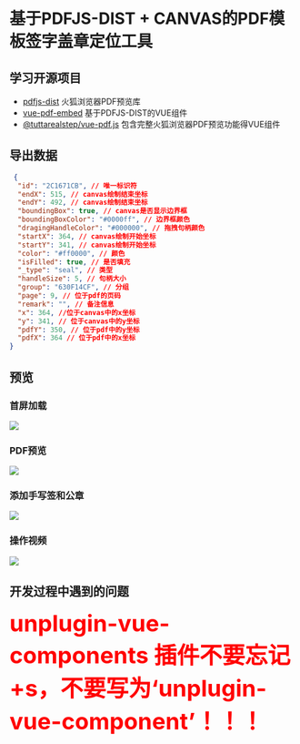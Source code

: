 # 基于PDFJS-DIST + CANVAS的PDF模板签字盖章定位工具


## 学习开源项目

- [pdfjs-dist](https://www.npmjs.com/package/pdfjs-dist) 火狐浏览器PDF预览库
- [vue-pdf-embed](https://www.npmjs.com/package/vue-pdf-embed) 基于PDFJS-DIST的VUE组件
- [@tuttarealstep/vue-pdf.js](https://www.npmjs.com/package/@tuttarealstep/vue-pdf.js) 包含完整火狐浏览器PDF预览功能得VUE组件

## 导出数据

```json
 {
  "id": "2C1671CB", // 唯一标识符
  "endX": 515, // canvas绘制结束坐标
  "endY": 492, // canvas绘制结束坐标
  "boundingBox": true, // canvas是否显示边界框
  "boundingBoxColor": "#0000ff", // 边界框颜色
  "dragingHandleColor": "#000000", // 拖拽句柄颜色
  "startX": 364, // canvas绘制开始坐标
  "startY": 341, // canvas绘制开始坐标
  "color": "#ff0000", // 颜色
  "isFilled": true, // 是否填充
  "_type": "seal", // 类型
  "handleSize": 5, // 句柄大小
  "group": "630F14CF", // 分组
  "page": 9, // 位于pdf的页码
  "remark": "", // 备注信息
  "x": 364, //位于canvas中的x坐标
  "y": 341, // 位于canvas中的y坐标
  "pdfY": 350, // 位于pdf中的y坐标
  "pdfX": 364 // 位于pdf中的x坐标
}
```




## 预览

### 首屏加载

![]('./docs/首页.png')

### PDF预览

![]('./docs/添加手写签和公章.png')

### 添加手写签和公章

![]('./docs/添加手写签和公章.png')

### 操作视频

![]('./docs/video.mp4')


## 开发过程中遇到的问题

**<span style="color: red;font-size: 40px">
unplugin-vue-components 插件不要忘记+s，不要写为‘unplugin-vue-component’！！！</span>**
